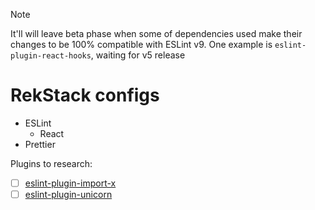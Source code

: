 > [!NOTE]
> It'll will leave beta phase when some of dependencies used make their changes to be 100% compatible with ESLint v9.
> One example is `eslint-plugin-react-hooks`, waiting for v5 release

# RekStack configs

- ESLint
  - React
- Prettier

Plugins to research:

- [ ] [eslint-plugin-import-x](https://github.com/un-ts/eslint-plugin-import-x)
- [ ] [eslint-plugin-unicorn](https://github.com/sindresorhus/eslint-plugin-unicorn)
